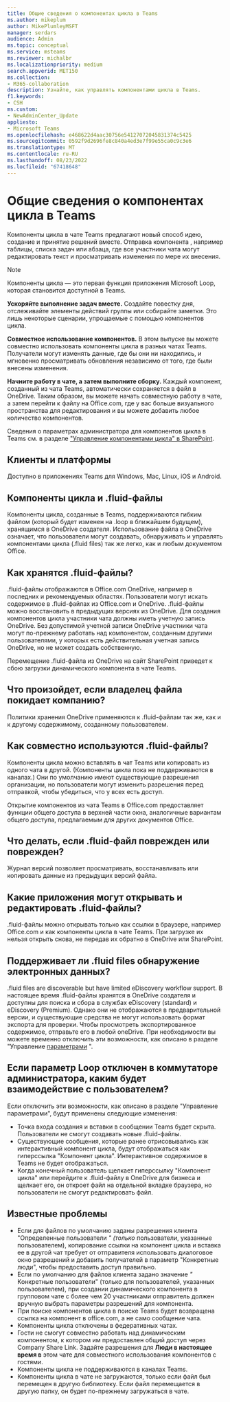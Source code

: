 ```yaml
---
title: Общие сведения о компонентах цикла в Teams
ms.author: mikeplum
author: MikePlumleyMSFT
manager: serdars
audience: Admin
ms.topic: conceptual
ms.service: msteams
ms.reviewer: michalbr
ms.localizationpriority: medium
search.appverid: MET150
ms.collection:
- M365-collaboration
description: Узнайте, как управлять компонентами цикла в Teams.
f1.keywords:
- CSH
ms.custom:
- NewAdminCenter_Update
appliesto:
- Microsoft Teams
ms.openlocfilehash: e468622d4aac30756e54127072045831374c5425
ms.sourcegitcommit: 0592f9d2696fe8c840a4ed3e7f99e55ca0c9c3e6
ms.translationtype: MT
ms.contentlocale: ru-RU
ms.lasthandoff: 08/23/2022
ms.locfileid: "67418648"
---
```

# <a name="overview-of-loop-components-in-teams"></a>Общие сведения о компонентах цикла в Teams

Компоненты цикла в чате Teams предлагают новый способ идею, создание и принятие решений вместе. Отправка компонента , например таблицы, списка задач или абзаца, где все участники чата могут редактировать текст и просматривать изменения по мере их внесения. 

> [!Note]
> Компоненты цикла — это первая функция приложения Microsoft Loop[,](https://www.microsoft.com/en-us/microsoft-loop) которая становится доступной в Teams. 

**Ускоряйте выполнение задач вместе.** Создайте повестку дня, отслеживайте элементы действий группы или собирайте заметки. Это лишь некоторые сценарии, упрощаемые с помощью компонентов цикла.

**Совместное использование компонентов.** В этом выпуске вы можете совместно использовать компоненты цикла в разных чатах Teams. Получатели могут изменять данные, где бы они ни находились, и мгновенно просматривать обновления независимо от того, где были внесены изменения.

**Начните работу в чате, а затем выполните сборку.** Каждый компонент, созданный из чата Teams, автоматически сохраняется в файл в OneDrive. Таким образом, вы можете начать совместную работу в чате, а затем перейти к файлу на Office.com, где у вас больше визуального пространства для редактирования и вы можете добавить любое количество компонентов.

Сведения о параметрах администратора для компонентов цикла в Teams см. в разделе ["Управление компонентами цикла" в SharePoint](/sharepoint/manage-loop-components).

## <a name="clients-and-platforms"></a>Клиенты и платформы

Доступно в приложениях Teams для Windows, Mac, Linux, iOS и Android.

## <a name="loop-components-and-fluid-files"></a>Компоненты цикла и .fluid-файлы

Компоненты цикла, созданные в Teams, поддерживаются гибким файлом (который будет изменен на .loop в ближайшем будущем), хранящимся в OneDrive создателя. Использование файла в OneDrive означает, что пользователи могут создавать, обнаруживать и управлять компонентами цикла (.fluid files) так же легко, как и любым документом Office. 

## <a name="how-are-fluid-files-stored"></a>Как хранятся .fluid-файлы?

.fluid-файлы отображаются в Office.com OneDrive, например в последних и рекомендуемых областях. Пользователи могут искать содержимое в .fluid-файлах из Office.com и OneDrive. .fluid-файлы можно восстановить в предыдущих версиях из OneDrive. Для создания компонентов цикла участники чата должны иметь учетную запись OneDrive. Без допустимой учетной записи OneDrive участники чата могут по-прежнему работать над компонентом, созданным другими пользователями, у которых есть действительная учетная запись OneDrive, но не может создать собственную. 

Перемещение .fluid-файла из OneDrive на сайт SharePoint приведет к сбою загрузки динамического компонента в чате Teams.

## <a name="what-happens-if-the-owner-of-the-file-leaves-the-company"></a>Что произойдет, если владелец файла покидает компанию?

Политики хранения OneDrive применяются к .fluid-файлам так же, как и к другому содержимому, созданному пользователем.

## <a name="how-are-fluid-files-shared"></a>Как совместно используются .fluid-файлы?

Компоненты цикла можно вставлять в чат Teams или копировать из одного чата в другой. (Компоненты цикла пока не поддерживаются в каналах.) Они по умолчанию имеют существующие разрешения организации, но пользователи могут изменить разрешения перед отправкой, чтобы убедиться, что у всех есть доступ.

Открытие компонентов из чата Teams в Office.com предоставляет функции общего доступа в верхней части окна, аналогичные вариантам общего доступа, предлагаемым для других документов Office.

## <a name="what-if-a-fluid-file-becomes-corrupted-or-damaged"></a>Что делать, если .fluid-файл поврежден или поврежден?

Журнал версий позволяет просматривать, восстанавливать или копировать данные из предыдущих версий файла.

## <a name="what-apps-can-open-and-edit-fluid-files"></a>Какие приложения могут открывать и редактировать .fluid-файлы?

.fluid-файлы можно открывать только как ссылки в браузере, например Office.com и как компоненты цикла в чате Teams. При загрузке их нельзя открыть снова, не передав их обратно в OneDrive или SharePoint.

## <a name="does-fluid-files-support-ediscovery"></a>Поддерживает ли .fluid files обнаружение электронных данных?

.fluid files are discoverable but have limited eDiscovery workflow support. В настоящее время .fluid-файлы хранятся в OneDrive создателя и доступны для поиска и сбора в службах eDiscovery (standard) и eDiscovery (Premium). Однако они не отображаются в предварительной версии, и существующие средства не могут использовать формат экспорта для проверки. Чтобы просмотреть экспортированное содержимое, отправьте его в любой oneDrive. При необходимости вы можете временно отключить эти возможности, как описано в разделе "Управление [параметрами](/sharepoint/manage-loop-components#settings-management) ".

## <a name="if-loop-is-disabled-from-the-admin-switch-what-will-the-user-experience-be"></a>Если параметр Loop отключен в коммутаторе администратора, каким будет взаимодействие с пользователем?

Если отключить эти возможности, как описано в разделе "Управление [](/sharepoint/manage-loop-components#settings-management) параметрами", будут применены следующие изменения:

- Точка входа создания и вставки в сообщении Teams будет скрыта. Пользователи не смогут создавать новые .fluid-файлы.
- Существующие сообщения, которые ранее отрисовывались как интерактивный компонент цикла, будут отображаться как гиперссылка "Компонент цикла". Интерактивное содержимое в Teams не будет отображаться.
- Когда конечный пользователь щелкает гиперссылку "Компонент цикла" или перейдите к .fluid-файлу в OneDrive для бизнеса и щелкает его, он откроет файл на отдельной вкладке браузера, но пользователи не смогут редактировать файл.

## <a name="known-issues"></a>Известные проблемы

- Если для файлов по умолчанию заданы разрешения клиента "Определенные пользователи *" (только* пользователи, указанные пользователем), копирование ссылки на компонент цикла и вставка ее в другой чат требует от отправителя использовать диалоговое окно разрешений и добавить получателей в параметр "Конкретные люди", чтобы предоставить доступ правильно.
- Если по умолчанию для файлов клиента задано значение *"* Конкретные пользователи" (только для пользователей, указанных пользователем), при создании динамического компонента в групповом чате с более чем 20 участниками отправитель должен вручную выбрать параметры разрешений для компонента.
- При поиске компонентов цикла в поиске Teams будет возвращена ссылка на компонент в office.com, а не само сообщение чата.
- Компоненты цикла отключены в федеративных чатах.
- Гости не смогут совместно работать над динамическим компонентом, к котором им предоставлен общий доступ через Company Share Link. Задайте разрешения для **Люди в настоящее время в** этом чате для совместного использования компонентов с гостями.
- Компоненты цикла не поддерживаются в каналах Teams.
- Компоненты цикла в чате не загружаются, только если файл был перемещен в другую библиотеку. Если файл перемещается в другую папку, он будет по-прежнему загружаться в чате.

